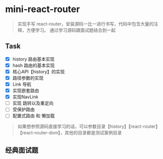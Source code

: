 # mini-react-router

> 实现手写 react-router，安装源码一比一进行书写，代码中包含大量的注释，方便学习。 通过学习源码跟面试题结合到一起

## Task

- [x] history 路由基本实现
- [x] hash 路由的基本实现
- [x] 核心API【history】的实现
- [x] 路径参数的实现
- [x] Link 导航
- [x] 实现嵌套路由
- [x] 实现NavLink
- [ ] 实现 跳转以及重定向
- [ ] 受保护路由
- [ ] 配置式路由 和 懒加载

> 如果想参照源码直接学习的话，可以参数目录【history】【react-router】【react-router-dom】，其他的目录都是测试案例目录

## 经典面试题
